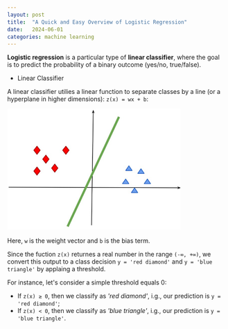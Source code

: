 ```yaml
---
layout: post
title:  "A Quick and Easy Overview of Logistic Regression"
date:   2024-06-01
categories: machine learning
---
```


**Logistic regression** is a particular type of **linear classifier**, 
where the goal is to predict the probability of a binary outcome (yes/no, true/false).

* Linear Classifier

A linear classifier utilies a linear function to separate classes by a line 
(or a hyperplane in higher dimensions): `z(x) = wx + b`:

<img src="/assets/posts/logistic-1.jpg" width="400"/>

Here, `w` is the weight vector and `b` is the bias term.

Since the fuction `z(x)` returnes a real number in the range `(-∞, +∞)`, we convert 
this output to a class decision `y = 'red diamond'` and `y = 'blue triangle'`
by applaing a threshold. 

For instance, let's consider a simple threshold equals 0:

* If `z(x) ≥ 0`, then we classify as _'red diamond'_, i.g., 
our prediction is `y = 'red diamond'`;
* If `z(x) < 0`, then we classify as _'blue triangle'_, i.g., 
our prediction is `y = 'blue triangle'`.